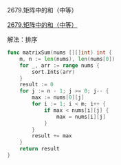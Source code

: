 2679.矩阵中的和（中等）

[2679.矩阵中的和（中等）](https://leetcode.cn/problems/sum-in-a-matrix/)



解法：排序



```go
func matrixSum(nums [][]int) int {
	m, n := len(nums), len(nums[0])
	for _, arr := range nums {
		sort.Ints(arr)
	}
	result := 0
	for j := n - 1; j >= 0; j-- {
		max := nums[0][j]
		for i := 1; i < m; i++ {
			if max < nums[i][j] {
				max = nums[i][j]
			}
		}
		result += max
	}
	return result
}
```
